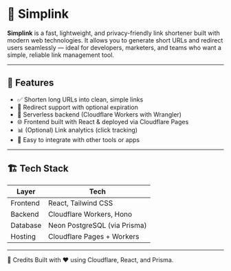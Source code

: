 # 🔗 Simplink

**Simplink** is a fast, lightweight, and privacy-friendly link shortener built with modern web technologies. It allows you to generate short URLs and redirect users seamlessly — ideal for developers, marketers, and teams who want a simple, reliable link management tool.

---

## 🚀 Features

- ✅ Shorten long URLs into clean, simple links
- 🔄 Redirect support with optional expiration
- 🔐 Serverless backend (Cloudflare Workers with Wrangler)
- 🌐 Frontend built with React & deployed via Cloudflare Pages
- 📊 (Optional) Link analytics (click tracking)
- 🧩 Easy to integrate with other tools or apps

---

## 🏗️ Tech Stack

| Layer     | Tech                     |
|-----------|--------------------------|
| Frontend  | React, Tailwind CSS      |
| Backend   | Cloudflare Workers, Hono |
| Database  | Neon PostgreSQL (via Prisma) |
| Hosting   | Cloudflare Pages + Workers |

---

🙌 Credits
Built with ❤️ using Cloudflare, React, and Prisma.
